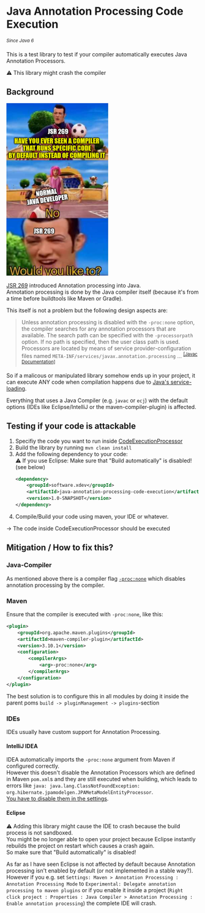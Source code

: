 # Java Annotation Processing Code Execution
<sup><i>Since Java 6</i></sup>

This is a test library to test if your compiler automatically executes Java Annotation Processors.

⚠ This library might crash the compiler

## Background

<img src="./JSR269InANutshell.png" height=450 />

[JSR 269](https://jcp.org/en/jsr/detail?id=269) introduced Annotation processing into Java.<br/>
Annotation processing is done by the Java compiler itself (because it's from a time before buildtools like Maven or Gradle).

This itself is not a problem but the following design aspects are:
> Unless annotation processing is disabled with the `-proc:none` option, the compiler searches for any annotation processors that are available. The search path can be specified with the `-processorpath` option. If no path is specified, then the user class path is used. Processors are located by means of service provider-configuration files named `META-INF/services/javax.annotation.processing` ... <sup>[[Javac Documentation]](https://docs.oracle.com/en/java/javase/17/docs/specs/man/javac.html#annotation-processing)</sup>

So if a malicous or manipulated library somehow ends up in your project, it can execute ANY code when compilation happens due to [Java's service-loading](https://docs.oracle.com/en/java/javase/17/docs/api/java.base/java/util/ServiceLoader.html).

Everything that uses a Java Compiler (e.g. `javac` or `ecj`) with the default options (IDEs like Eclipse/IntelliJ or the maven-compiler-plugin) is affected.

## Testing if your code is attackable

1. Specifiy the code you want to run inside [CodeExecutionProcessor](./src/main/java/software/xdev/CodeExecutionProcessor.java)
2. Build the library by running `mvn clean install`
3. Add the following dependency to your code:<br/>
	⚠ If you use Eclipse: Make sure that "Build automatically" is disabled! (see below)
	```xml
	<dependency>
		<groupId>software.xdev</groupId>
		<artifactId>java-annotation-processing-code-execution</artifactId>
		<version>1.0-SNAPSHOT</version>
	</dependency>
	```
4. Compile/Build your code using maven, your IDE or whatever. 

→ The code inside CodeExecutionProcessor should be executed

## Mitigation / How to fix this?

### Java-Compiler
As mentioned above there is a compiler flag [`-proc:none`](https://docs.oracle.com/en/java/javase/17/docs/specs/man/javac.html#option-proc) which disables annotation processing by the compiler.

### Maven
Ensure that the compiler is executed with `-proc:none`, like this:
```xml
<plugin>
	<groupId>org.apache.maven.plugins</groupId>
	<artifactId>maven-compiler-plugin</artifactId>
	<version>3.10.1</version>
	<configuration>
		<compilerArgs>
			<arg>-proc:none</arg>
		</compilerArgs>
	</configuration>
</plugin>
```

The best solution is to configure this in all modules by doing it inside the parent poms ``build -> pluginManagement -> plugins``-section

### IDEs

IDEs usually have custom support for Annotation Processing.

#### IntelliJ IDEA

IDEA automatically imports the `-proc:none` argument from Maven if configured correctly.<br/>
However this doesn't disable the Annotation Processors which are defined in Maven `pom.xml`s and they are still executed when building, which leads to errors like `java: java.lang.ClassNotFoundException: org.hibernate.jpamodelgen.JPAMetaModelEntityProcessor`.<br/>
[You have to disable them in the settings](https://www.jetbrains.com/help/idea/annotation-processors-support.html).

#### Eclipse

⚠ Adding this library might cause the IDE to crash because the build process is not sandboxed.<br/>
You might be no longer able to open your project because Eclipse instantly rebuilds the project on restart which causes a crash again.<br/>
So make sure that "Build automatically" is disabled!

As far as I have seen Eclipse is not affected by default because Annotation processing isn't enabled by default (or not implemented in a stable way?).
However if you e.g. set `Settings: Maven > Annotation Processing : Annotation Processing Mode` to `Experimental: Delegate annotation processing to maven plugins` 
or if you enable it inside a project (`Right click project : Properties : Java Compiler > Annotation Processing : Enable annotation processing`) the complete IDE will crash.

